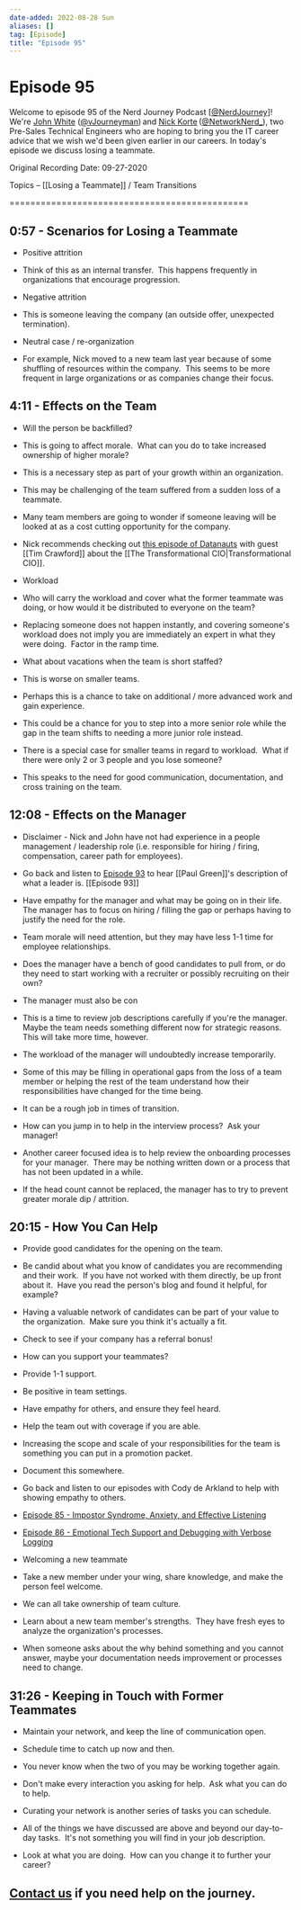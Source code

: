 ```yaml
---
date-added: 2022-08-28 Sun
aliases: []
tag: [Episode]
title: "Episode 95"
---
```


# Episode 95

Welcome to episode 95 of the Nerd Journey Podcast [[@NerdJourney](https://twitter.com/NerdJourney/)]! We're [John White](https://www.linkedin.com/in/vJourneyman/) ([@vJourneyman](https://twitter.com/vJourneyman)) and [Nick Korte](https://www.linkedin.com/in/nickkortenetworknerd/) ([@NetworkNerd_](https://twitter.com/NetworkNerd_/)), two Pre-Sales Technical Engineers who are hoping to bring you the IT career advice that we wish we'd been given earlier in our careers. In today's episode we discuss losing a teammate.   

Original Recording Date: 09-27-2020 

Topics – [[Losing a Teammate]] / Team Transitions 

============================================== 

## 0:57 - Scenarios for Losing a Teammate 

* Positive attrition 

* Think of this as an internal transfer.  This happens frequently in organizations that encourage progression. 

* Negative attrition 

* This is someone leaving the company (an outside offer, unexpected termination). 

* Neutral case / re-organization 

* For example, Nick moved to a new team last year because of some shuffling of resources within the company.  This seems to be more frequent in large organizations or as companies change their focus. 

## 4:11 - Effects on the Team 

* Will the person be backfilled? 

* This is going to affect morale.  What can you do to take increased ownership of higher morale? 

* This is a necessary step as part of your growth within an organization.  

* This may be challenging of the team suffered from a sudden loss of a teammate. 

* Many team members are going to wonder if someone leaving will be looked at as a cost cutting opportunity for the company. 

* Nick recommends checking out [this episode of Datanauts](https://packetpushers.net/podcast/datanauts-101-the-business-side-of-it/) with guest [[Tim Crawford]] about the [[The Transformational CIO|Transformational CIO]]. 

* Workload 

* Who will carry the workload and cover what the former teammate was doing, or how would it be distributed to everyone on the team? 

* Replacing someone does not happen instantly, and covering someone's workload does not imply you are immediately an expert in what they were doing.  Factor in the ramp time. 

* What about vacations when the team is short staffed? 

* This is worse on smaller teams. 

* Perhaps this is a chance to take on additional / more advanced work and gain experience. 

* This could be a chance for you to step into a more senior role while the gap in the team shifts to needing a more junior role instead. 

* There is a special case for smaller teams in regard to workload.  What if there were only 2 or 3 people and you lose someone? 

* This speaks to the need for good communication, documentation, and cross training on the team. 

## 12:08 - Effects on the Manager 

* Disclaimer - Nick and John have not had experience in a people management / leadership role (i.e. responsible for hiring / firing, compensation, career path for employees). 

* Go back and listen to [Episode 93](https://nerd-journey.com/leadership-and-supporting-employee-potential-with-paul-green/) to hear [[Paul Green]]'s description of what a leader is. [[Episode 93]]

* Have empathy for the manager and what may be going on in their life.  The manager has to focus on hiring / filling the gap or perhaps having to justify the need for the role. 

* Team morale will need attention, but they may have less 1-1 time for employee relationships. 

* Does the manager have a bench of good candidates to pull from, or do they need to start working with a recruiter or possibly recruiting on their own? 

* The manager must also be con 

* This is a time to review job descriptions carefully if you're the manager.  Maybe the team needs something different now for strategic reasons.  This will take more time, however. 

* The workload of the manager will undoubtedly increase temporarily.   

* Some of this may be filling in operational gaps from the loss of a team member or helping the rest of the team understand how their responsibilities have changed for the time being. 

* It can be a rough job in times of transition. 

* How can you jump in to help in the interview process?  Ask your manager! 

* Another career focused idea is to help review the onboarding processes for your manager.  There may be nothing written down or a process that has not been updated in a while. 

* If the head count cannot be replaced, the manager has to try to prevent greater morale dip / attrition. 

## 20:15 - How You Can Help 

* Provide good candidates for the opening on the team. 

* Be candid about what you know of candidates you are recommending and their work.  If you have not worked with them directly, be up front about it.  Have you read the person's blog and found it helpful, for example? 

* Having a valuable network of candidates can be part of your value to the organization.  Make sure you think it's actually a fit. 

* Check to see if your company has a referral bonus! 

* How can you support your teammates? 

* Provide 1-1 support. 

* Be positive in team settings. 

* Have empathy for others, and ensure they feel heard. 

* Help the team out with coverage if you are able. 

* Increasing the scope and scale of your responsibilities for the team is something you can put in a promotion packet. 

* Document this somewhere. 

* Go back and listen to our episodes with Cody de Arkland to help with showing empathy to others. 

* [Episode 85 - Impostor Syndrome, Anxiety, and Effective Listening](https://nerd-journey.com/impostor-syndrome-anxiety-and-effective-listening-with-cody-de-arkland/) 

* [Episode 86 - Emotional Tech Support and Debugging with Verbose Logging](https://nerd-journey.com/emotional-tech-support-and-debugging-with-verbose-logging-with-cody-de-arkland/) 

* Welcoming a new teammate 

* Take a new member under your wing, share knowledge, and make the person feel welcome. 

* We can all take ownership of team culture. 

* Learn about a new team member's strengths.  They have fresh eyes to analyze the organization's processes. 

* When someone asks about the why behind something and you cannot answer, maybe your documentation needs improvement or processes need to change. 

## 31:26 - Keeping in Touch with Former Teammates 

* Maintain your network, and keep the line of communication open. 

* Schedule time to catch up now and then. 

* You never know when the two of you may be working together again. 

* Don't make every interaction you asking for help.  Ask what you can do to help. 

* Curating your network is another series of tasks you can schedule. 

* All of the things we have discussed are above and beyond our day-to-day tasks.  It's not something you will find in your job description.   

* Look at what you are doing.  How can you change it to further your career?  

## [Contact us](https://twitter.com/NerdJourney) if you need help on the journey.